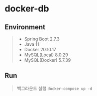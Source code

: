 # docker-db


## Environment
> - Spring Boot 2.7.3
> - Java 11
> - Docker 20.10.17
> - MySQL(Local) 8.0.29
> - MySQL(Docker) 5.7.39

## Run
> 백그라운드 실행 `docker-compose up -d`
